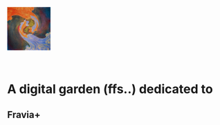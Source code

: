 <img src="attachments/SSF.jpg" width=100 align="middle">
<br>
<br>
<br>

# A digital garden (ffs..) dedicated to 
## Fravia+